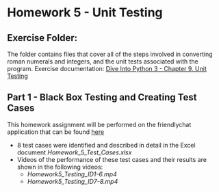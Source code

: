# Homework 5 - Unit Testing
## Exercise Folder:
The folder contains files that cover all of the steps involved in converting roman numerals and integers, and the unit tests associated with the program.
Exercise documentation: [Dive Into Python 3 - Chapter 9. Unit Testing](www.diveintopython3.net/unit-testing.html)
## Part 1 - Black Box Testing and Creating Test Cases
This homework assignment will be performed on the friendlychat application that can be found [here](https://github.com/GrazianoMJ/friendlychat-web)
- 8 test cases were identified and described in detail in the Excel document *Homework_5_Test_Cases.xlsx*
- Videos of the performance of these test cases and their results are shown in the following videos:
    - *Homework5_Testing_ID1-6.mp4*
    - *Homework5_Testing_ID7-8.mp4*
